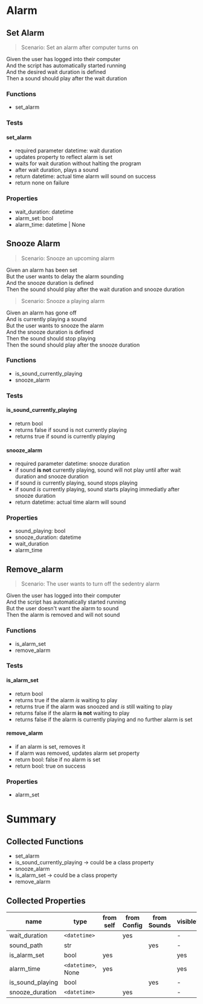 # Alarm

## Set Alarm

> Scenario: Set an alarm after computer turns on

Given the user has logged into their computer  
And the script has automatically started running  
And the desired wait duration is defined  
Then a sound should play after the wait duration

### Functions

-   set_alarm

### Tests

#### set_alarm

-   required parameter datetime: wait duration
-   updates property to reflect alarm is set
-   waits for wait duration without halting the program
-   after wait duration, plays a sound
-   return datetime: actual time alarm will sound on success
-   return none on failure

### Properties

-   wait_duration: datetime
-   alarm_set: bool
-   alarm_time: datetime | None

## Snooze Alarm

> Scenario: Snooze an upcoming alarm

Given an alarm has been set  
But the user wants to delay the alarm sounding  
And the snooze duration is defined  
Then the sound should play after the wait duration and snooze duration

> Scenario: Snooze a playing alarm

Given an alarm has gone off  
And is currently playing a sound  
But the user wants to snooze the alarm  
And the snooze duration is defined  
Then the sound should stop playing  
Then the sound should play after the snooze duration

### Functions

-   is_sound_currently_playing
-   snooze_alarm

### Tests

#### is_sound_currently_playing

-   return bool
-   returns false if sound is not currently playing
-   returns true if sound is currently playing

#### snooze_alarm

-   required parameter datetime: snooze duration
-   if sound **is not** currently playing, sound will not play until after wait duration and snooze duration
-   if sound _is_ currently playing, sound stops playing
-   if sound _is_ currently playing, sound starts playing immediatly after snooze duration
-   return datetime: actual time alarm will sound

### Properties

-   sound_playing: bool
-   snooze_duration: datetime
-   wait_duration
-   alarm_time

## Remove_alarm

> Scenario: The user wants to turn off the sedentry alarm

Given the user has logged into their computer  
And the script has automatically started running  
But the user doesn't want the alarm to sound  
Then the alarm is removed and will not sound

### Functions

-   is_alarm_set
-   remove_alarm

### Tests

#### is_alarm_set

-   return bool
-   returns true if the alarm _is_ waiting to play
-   returns true if the alarm was snoozed and _is_ still waiting to play
-   returns false if the alarm **is not** waiting to play
-   returns false if the alarm is currently playing and no further alarm is set

#### remove_alarm

-   if an alarm is set, removes it
-   if alarm was removed, updates alarm set property
-   return bool: false if no alarm is set
-   return bool: true on success

### Properties

-   alarm_set

# Summary

## Collected Functions

-   set_alarm
-   is_sound_currently_playing -> could be a class property
-   snooze_alarm
-   is_alarm_set -> could be a class property
-   remove_alarm

## Collected Properties

| name             | type               | from self | from Config | from Sounds | visible? |
| ---------------- | ------------------ | --------- | ----------- | ----------- | -------- |
| wait_duration    | `<datetime>`       |           | yes         |             | -        |
| sound_path       | str                |           |             | yes         | -        |
| is_alarm_set     | bool               | yes       |             |             | yes      |
| alarm_time       | `<datetime>`, None | yes       |             |             | yes      |
| is_sound_playing | bool               |           |             | yes         | -        |
| snooze_duration  | `<datetime>`       |           | yes         |             | -        |
